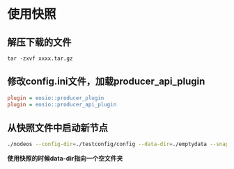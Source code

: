 # 使用快照

## 解压下载的文件
```
tar -zxvf xxxx.tar.gz
```

## 修改config.ini文件，加载producer_api_plugin
```config.ini
plugin = eosio::producer_plugin
plugin = eosio::producer_api_plugin
```

## 从快照文件中启动新节点
```bash
./nodeos --config-dir=./testconfig/config --data-dir=./emptydata --snapshot=./snapshots/snapshot-00026ec1a4bfebb0c3a32e81c54856798ebc6c564d853321e0cc6aa4d5da8259.bin
```

**使用快照的时候data-dir指向一个空文件夹**
